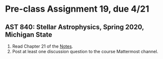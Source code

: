 # Pre-class Assignment 19, due 4/21

## AST 840: Stellar Astrophysics, Spring 2020, Michigan State

1. Read Chapter 21 of the [Notes](../assets/stellar-notes.pdf).
2. Post at least one discussion question to the course Mattermost channel.
